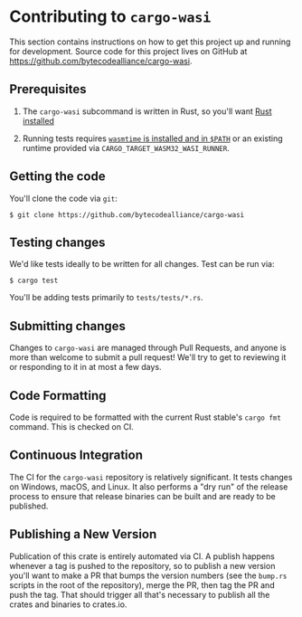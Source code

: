 # Contributing to `cargo-wasi`

This section contains instructions on how to get this project up and running for
development. Source code for this project lives on GitHub at
https://github.com/bytecodealliance/cargo-wasi.

## Prerequisites

1. The `cargo-wasi` subcommand is written in Rust, so you'll want [Rust
   installed](https://www.rust-lang.org/tools/install)

2. Running tests requires [`wasmtime` is installed and in
   `$PATH`](https://wasmtime.dev) or an existing runtime provided via `CARGO_TARGET_WASM32_WASI_RUNNER`.

## Getting the code

You'll clone the code via `git`:

```
$ git clone https://github.com/bytecodealliance/cargo-wasi
```

## Testing changes

We'd like tests ideally to be written for all changes. Test can be run via:

```
$ cargo test
```

You'll be adding tests primarily to `tests/tests/*.rs`.

## Submitting changes

Changes to `cargo-wasi` are managed through Pull Requests, and anyone is
more than welcome to submit a pull request! We'll try to get to reviewing it or
responding to it in at most a few days.

## Code Formatting

Code is required to be formatted with the current Rust stable's `cargo fmt`
command. This is checked on CI.

## Continuous Integration

The CI for the `cargo-wasi` repository is relatively significant. It tests
changes on Windows, macOS, and Linux. It also performs a "dry run" of the
release process to ensure that release binaries can be built and are ready to be
published.

## Publishing a New Version

Publication of this crate is entirely automated via CI. A publish happens
whenever a tag is pushed to the repository, so to publish a new version you'll
want to make a PR that bumps the version numbers (see the `bump.rs` scripts in
the root of the repository), merge the PR, then tag the PR and push the tag.
That should trigger all that's necessary to publish all the crates and binaries
to crates.io.
